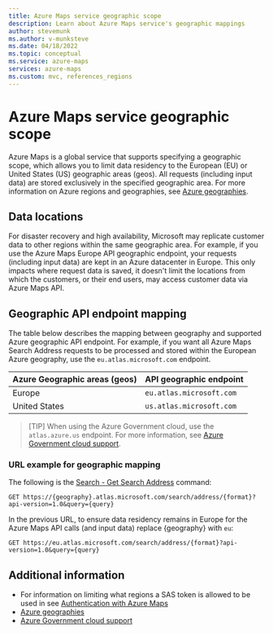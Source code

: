 ```yaml
---
title: Azure Maps service geographic scope
description: Learn about Azure Maps service's geographic mappings
author: stevemunk
ms.author: v-munksteve
ms.date: 04/18/2022
ms.topic: conceptual
ms.service: azure-maps
services: azure-maps
ms.custom: mvc, references_regions
---
```


# Azure Maps service geographic scope

Azure Maps is a global service that supports specifying a geographic scope, which allows you to limit data residency to the European (EU) or United States (US) geographic areas (geos). All requests (including input data) are stored exclusively in the specified geographic area. For more information on Azure regions and geographies, see [Azure geographies](https://azure.microsoft.com/global-infrastructure/geographies).

## Data locations

For disaster recovery and high availability, Microsoft may replicate customer data to other regions within the same geographic area. For example, if you use the Azure Maps Europe API geographic endpoint, your requests (including input data) are kept in an Azure datacenter in Europe. This only impacts where request data is saved, it doesn't limit the locations from which the customers, or their end users, may access customer data via Azure Maps API.

## Geographic API endpoint mapping

The table below describes the mapping between geography and supported Azure geographic API endpoint. For example, if you want all Azure Maps Search Address requests to be processed and stored within the European Azure geography, use the `eu.atlas.microsoft.com` endpoint.

| Azure Geographic areas (geos) | API geographic endpoint   |
|-------------------------------|---------------------------|
| Europe                        | `eu.atlas.microsoft.com`  |
| United States                 | `us.atlas.microsoft.com`  |

>[TIP]
> When using the Azure Government cloud, use the `atlas.azure.us` endpoint. For more information, see [Azure Government cloud support](how-to-use-map-control.md#azure-government-cloud-support).

### URL example for geographic mapping

The following is the [Search - Get Search Address](/rest/api/maps/search/get-search-address) command:

```http
GET https://{geography}.atlas.microsoft.com/search/address/{format}?api-version=1.0&query={query}
```

In the previous URL, to ensure data residency remains in Europe for the Azure Maps API calls (and input data) replace {geography} with `eu`:

```http
GET https://eu.atlas.microsoft.com/search/address/{format}?api-version=1.0&query={query}
```

## Additional information

- For information on limiting what regions a SAS token is allowed to be used in see [Authentication with Azure Maps](azure-maps-authentication.md#create-sas-tokens)
- [Azure geographies](https://azure.microsoft.com/global-infrastructure/geographies)
- [Azure Government cloud support](how-to-use-map-control.md#azure-government-cloud-support)
